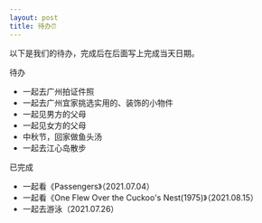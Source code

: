 ```yaml
---
layout: post
title: 待办⏰
---
```


以下是我们的待办，完成后在后面写上完成当天日期。

待办

- 一起去广州拍证件照
- 一起去广州宜家挑选实用的、装饰的小物件
- 一起见男方的父母
- 一起见女方的父母
- 中秋节，回家做鱼头汤
- 一起去江心岛散步

已完成

- 一起看《Passengers》（2021.07.04）
- 一起看《One Flew Over the Cuckoo's Nest(1975)》（2021.08.15）
- 一起去游泳（2021.07.26）
